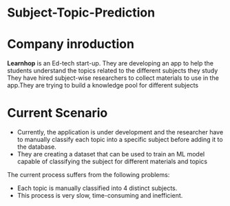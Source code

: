 # Subject-Topic-Prediction
<!DOCTYPE html>
<html>
<head>
</head>
<body>

<h1>Company inroduction</h1>
<p><b>Learnhop</b> is an Ed-tech start-up.
They are developing an app to help the students understand the topics related to the different subjects they study
They have hired subject-wise researchers to collect materials to use in the app.They are trying to build a knowledge pool for different subjects
</p>

<h1>Current Scenario</h1>

<ul>
<li>Currently, the application is under development and the researcher have to manually classify each topic into a specific subject before adding it to the database.</li>


<li>They are creating a dataset that can be used to train an ML model capable of classifying the subject for different materials and topics</li>
</ul>


<h0> The current process suffers from the following problems:</h0>

<ul>
<li>Each topic is manually classified into 4 distinct subjects.</li>

<li>This process is very slow, time-consuming and inefficient.</li>
</ul>
</body>
</html>
